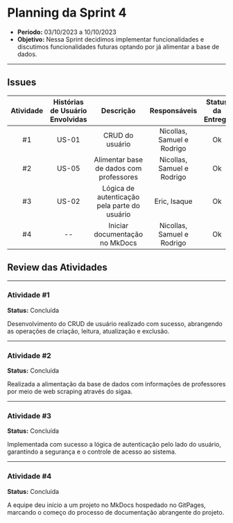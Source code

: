 # **Planning da Sprint 4**

- **Período:** 03/10/2023 a 10/10/2023
- **Objetivo:** Nessa Sprint decidimos implementar funcionalidades e discutimos funcionalidades futuras optando por já alimentar a base de dados.

---

## **Issues**

|Atividade|Histórias de Usuário Envolvidas|Descrição|Responsáveis|Status da Entrega|
|:----:|:----------:|:----------:|:------:|:--:|
|#1|US-01| CRUD do usuário| Nicollas, Samuel e Rodrigo | Ok |
|#2|US-05| Alimentar base de dados com professores  | Nicollas, Samuel e Rodrigo| Ok |
|#3|US-02| Lógica de autenticação pela parte do usuário |  Eric, Isaque  | Ok |
|#4|--| Iniciar documentação no MkDocs  |  Nicollas, Samuel e Rodrigo  | Ok |

## **Review das Atividades**

---

### **Atividade #1**
**Status:** Concluída

Desenvolvimento do CRUD de usuário realizado com sucesso, abrangendo as operações de criação, leitura, atualização e exclusão.

---

### **Atividade #2**
**Status:** Concluída

Realizada a alimentação da base de dados com informações de professores por meio de web scraping através do sigaa.

---

### **Atividade #3**
**Status:** Concluída

Implementada com sucesso a lógica de autenticação pelo lado do usuário, garantindo a segurança e o controle de acesso ao sistema.

---

### **Atividade #4**
**Status:** Concluída

A equipe deu início a um projeto no MkDocs hospedado no GitPages, marcando o começo do processo de documentação abrangente do projeto.



